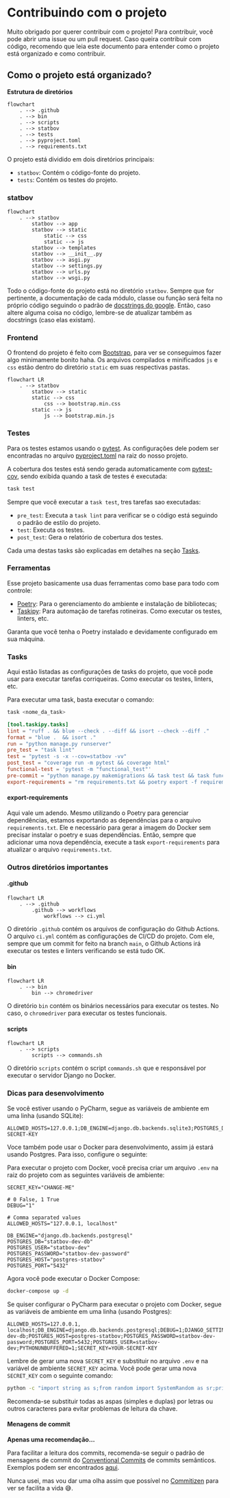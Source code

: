 # Contribuindo com o projeto

Muito obrigado por querer contribuir com o projeto! Para contribuir, você pode abrir uma issue ou um pull request. Caso queira contribuir com código, recomendo que leia este documento para entender como o projeto está organizado e como contribuir.

## Como o projeto está organizado?

**Estrutura de diretórios**

```mermaid
flowchart
    . --> .github
    . --> bin
    . --> scripts 
    . --> statbov
    . --> tests
    . --> pyproject.toml
    . --> requirements.txt
```

O projeto está dividido em dois diretórios principais:

- `statbov`: Contém o código-fonte do projeto.
- `tests`: Contém os testes do projeto.

### statbov

```mermaid
flowchart
    . --> statbov
        statbov --> app
        statbov --> static
            static --> css
            static --> js
        statbov --> templates
        statbov --> __init__.py
        statbov --> asgi.py
        statbov --> settings.py
        statbov --> urls.py
        statbov --> wsgi.py
```

Todo o código-fonte do projeto está no diretório `statbov`. Sempre que for pertinente, a documentação de cada módulo, classe ou função será feita no próprio código seguindo o padrão de [docstrings do google](https://sphinxcontrib-napoleon.readthedocs.io/en/latest/example_google.html). Então, caso altere alguma coisa no código, lembre-se de atualizar também as docstrings (caso elas existam).

### Frontend

O frontend do projeto é feito com [Bootstrap](https://getbootstrap.com/docs/5.3/getting-started/introduction/), para ver se conseguimos fazer algo minimamente bonito haha. Os arquivos compilados e minificados `js` e `css` estão dentro do diretório `static` em suas respectivas pastas. 

```mermaid
flowchart LR
    . --> statbov
        statbov --> static
        static --> css
            css --> bootstrap.min.css
        static --> js
            js --> bootstrap.min.js
```

### Testes

Para os testes estamos usando o [pytest](https://docs.pytest.org/). As configurações dele podem ser encontradas no arquivo [pyproject.toml](pyproject.toml) na raiz do nosso projeto.

A cobertura dos testes está sendo gerada automaticamente com [pytest-cov](https://github.com/pytest-dev/pytest-cov), sendo exibida quando a task de testes é executada:

```bash
task test
```

Sempre que você executar a `task test`, tres tarefas sao executadas:

- `pre_test`: Executa a `task lint` para verificar se o código está seguindo o padrão de estilo do projeto.
- `test`: Executa os testes.
- `post_test`: Gera o relatório de cobertura dos testes.

Cada uma destas tasks são explicadas em detalhes na seção [Tasks](#tasks).

### Ferramentas

Esse projeto basicamente usa duas ferramentas como base para todo com controle:

- [Poetry](https://python-poetry.org/): Para o gerenciamento do ambiente e instalação de bibliotecas;
- [Taskipy](https://github.com/illBeRoy/taskipy): Para automação de tarefas rotineiras. Como executar os testes, linters, etc.

Garanta que você tenha o Poetry instalado e devidamente configurado em sua máquina.

### Tasks

Aqui estão listadas as configurações de tasks do projeto, que você pode usar para executar tarefas corriqueiras. Como executar os testes, linters, etc.

Para executar uma task, basta executar o comando:

```bash
task <nome_da_task>
```

```toml
[tool.taskipy.tasks]
lint = "ruff . && blue --check . --diff && isort --check --diff ."
format = "blue .  && isort ."
run = "python manage.py runserver"
pre_test = "task lint"
test = "pytest -s -x --cov=statbov -vv"
post_test = "coverage run -m pytest && coverage html"
functional-test = 'pytest -m "functional_test"'
pre-commit = "python manage.py makemigrations && task test && task functional-test && task export-requirements"
export-requirements = "rm requirements.txt && poetry export -f requirements.txt --output requirements.txt --without-hashes --without dev"
```

#### export-requirements

Aqui vale um adendo. Mesmo utilizando o Poetry para gerenciar dependências, estamos exportando as dependências para o arquivo `requirements.txt`. Ele e necessário para gerar a imagem do Docker sem precisar instalar o poetry e suas dependências. Então, sempre que adicionar uma nova dependência, execute a task `export-requirements` para atualizar o arquivo `requirements.txt`.

### Outros diretórios importantes

#### .github

```mermaid
flowchart LR
    . --> .github
        .github --> workflows
            workflows --> ci.yml
```

O diretório `.github` contém os arquivos de configuração do Github Actions. O arquivo `ci.yml` contém as configurações de CI/CD do projeto. Com ele, sempre que um commit for feito na branch `main`, o Github Actions irá executar os testes e linters verificando se está tudo OK.

#### bin

```mermaid
flowchart LR
    . --> bin
        bin --> chromedriver
```

O diretório `bin` contém os binários necessários para executar os testes. No caso, o `chromedriver` para executar os testes funcionais.

#### scripts

```mermaid
flowchart LR
    . --> scripts
        scripts --> commands.sh
```

O diretório `scripts` contém o script `commands.sh` que e responsável por executar o servidor Django no Docker. 

### Dicas para desenvolvimento

Se você estiver usando o PyCharm, segue as variáveis de ambiente em uma linha (usando SQLite):
```text
ALLOWED_HOSTS=127.0.0.1;DB_ENGINE=django.db.backends.sqlite3;POSTGRES_DB=db.sqlite3;DEBUG=1;DJANGO_SETTINGS_MODULE=statbov.settings;PYTHONUNBUFFERED=1;SECRET_KEY=YOUR-SECRET-KEY
```

Voce também pode usar o Docker para desenvolvimento, assim já estará usando Postgres. Para isso, configure o seguinte:

Para executar o projeto com Docker, você precisa criar um arquivo `.env` na raiz do projeto com as seguintes variáveis de ambiente:

```dotenv
SECRET_KEY="CHANGE-ME"

# 0 False, 1 True
DEBUG="1"

# Comma separated values
ALLOWED_HOSTS="127.0.0.1, localhost"

DB_ENGINE="django.db.backends.postgresql"
POSTGRES_DB="statbov-dev-db"
POSTGRES_USER="statbov-dev"
POSTGRES_PASSWORD="statbov-dev-password"
POSTGRES_HOST="postgres-statbov"
POSTGRES_PORT="5432"
```

Agora você pode executar o Docker Compose:

```bash
docker-compose up -d
```

Se quiser configurar o PyCharm para executar o projeto com Docker, segue as variáveis de ambiente em uma linha (usando Postgres):

```text
ALLOWED_HOSTS=127.0.0.1, localhost;DB_ENGINE=django.db.backends.postgresql;DEBUG=1;DJANGO_SETTINGS_MODULE=statbov.settings;POSTGRES_DB=statbov-dev-db;POSTGRES_HOST=postgres-statbov;POSTGRES_PASSWORD=statbov-dev-password;POSTGRES_PORT=5432;POSTGRES_USER=statbov-dev;PYTHONUNBUFFERED=1;SECRET_KEY=YOUR-SECRET-KEY
```

Lembre de gerar uma nova `SECRET_KEY` e substituir no arquivo `.env` e na variável de ambiente `SECRET_KEY` acima. Você pode gerar uma nova `SECRET_KEY` com o seguinte comando:

```bash
python -c "import string as s;from random import SystemRandom as sr;print(''.join(sr().choices(s.ascii_letters + s.punctuation, k=64)))"
```

Recomenda-se substituir todas as aspas (simples e duplas) por letras ou outros caracteres para evitar problemas de leitura da chave.

#### Menagens de commit

**Apenas uma recomendação...**

Para facilitar a leitura dos commits, recomenda-se seguir o padrão de mensagens de commit do [Conventional Commits](https://www.conventionalcommits.org/en/v1.0.0/) de commits semânticos. Exemplos podem ser encontrados [aqui](https://github.com/iuricode/padroes-de-commits).

Nunca usei, mas vou dar uma olha assim que possível no [Commitizen](https://commitizen-tools.github.io/commitizen/) para ver se facilita a vida 😅.